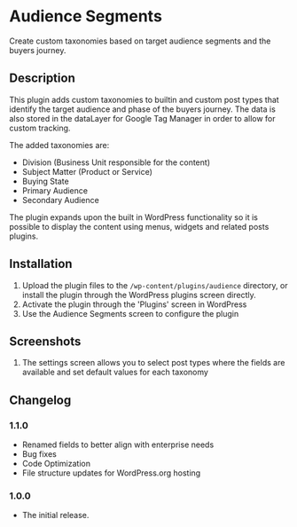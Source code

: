 # Audience Segments

Create custom taxonomies based on target audience segments and the buyers journey.

## Description

This plugin adds custom taxonomies to builtin and custom post types that identify the target audience and phase of the buyers journey.  The data is also stored in the dataLayer for Google Tag Manager in order to allow for custom tracking.

The added taxonomies are:
* Division (Business Unit responsible for the content)
* Subject Matter (Product or Service)
* Buying State
* Primary Audience
* Secondary Audience

The plugin expands upon the built in WordPress functionality so it is possible to display the content using menus, widgets and related posts plugins.

## Installation

1. Upload the plugin files to the `/wp-content/plugins/audience` directory, or install the plugin through the WordPress plugins screen directly.
2. Activate the plugin through the 'Plugins' screen in WordPress
3. Use the Audience Segments screen to configure the plugin

## Screenshots

1. The settings screen allows you to select post types where the fields are available and set default values for each taxonomy

## Changelog

### 1.1.0
* Renamed fields to better align with enterprise needs
* Bug fixes
* Code Optimization
* File structure updates for WordPress.org hosting

### 1.0.0
* The initial release.
